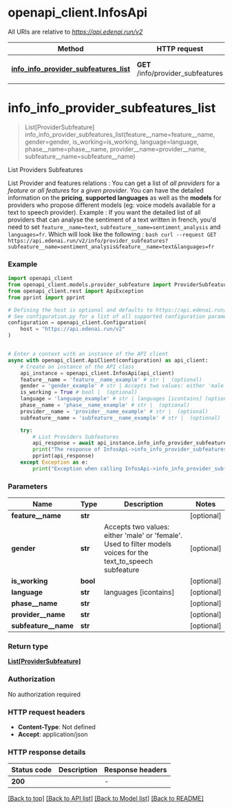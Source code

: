 # openapi_client.InfosApi

All URIs are relative to *https://api.edenai.run/v2*

Method | HTTP request | Description
------------- | ------------- | -------------
[**info_info_provider_subfeatures_list**](InfosApi.md#info_info_provider_subfeatures_list) | **GET** /info/provider_subfeatures | List Providers Subfeatures


# **info_info_provider_subfeatures_list**
> List[ProviderSubfeature] info_info_provider_subfeatures_list(feature__name=feature__name, gender=gender, is_working=is_working, language=language, phase__name=phase__name, provider__name=provider__name, subfeature__name=subfeature__name)

List Providers Subfeatures

List Provider and features relations : You can get a list of *all providers* for a *feature* or *all features* for a *given provider*.  You can have the detailed information on the **pricing**, **supported languages** as well as the **models** for providers who propose different models (eg: voice models available for a text to speech provider).  Example : If you want the detailed list of all providers that can analyse the sentiment of a text written in french, you'd need to set `feature__name=text`,  `subfeature__name=sentiment_analysis` and `languages=fr`.  Which will look like the following :   ```bash curl --request GET  https://api.edenai.run/v2/info/provider_subfeatures?subfeature__name=sentiment_analysis&feature__name=text&languages=fr ```

### Example


```python
import openapi_client
from openapi_client.models.provider_subfeature import ProviderSubfeature
from openapi_client.rest import ApiException
from pprint import pprint

# Defining the host is optional and defaults to https://api.edenai.run/v2
# See configuration.py for a list of all supported configuration parameters.
configuration = openapi_client.Configuration(
    host = "https://api.edenai.run/v2"
)


# Enter a context with an instance of the API client
async with openapi_client.ApiClient(configuration) as api_client:
    # Create an instance of the API class
    api_instance = openapi_client.InfosApi(api_client)
    feature__name = 'feature__name_example' # str |  (optional)
    gender = 'gender_example' # str | Accepts two values: either 'male' or 'female'. Used to                              filter models voices for the text_to_speech subfeature (optional)
    is_working = True # bool |  (optional)
    language = 'language_example' # str | languages [icontains] (optional)
    phase__name = 'phase__name_example' # str |  (optional)
    provider__name = 'provider__name_example' # str |  (optional)
    subfeature__name = 'subfeature__name_example' # str |  (optional)

    try:
        # List Providers Subfeatures
        api_response = await api_instance.info_info_provider_subfeatures_list(feature__name=feature__name, gender=gender, is_working=is_working, language=language, phase__name=phase__name, provider__name=provider__name, subfeature__name=subfeature__name)
        print("The response of InfosApi->info_info_provider_subfeatures_list:\n")
        pprint(api_response)
    except Exception as e:
        print("Exception when calling InfosApi->info_info_provider_subfeatures_list: %s\n" % e)
```



### Parameters


Name | Type | Description  | Notes
------------- | ------------- | ------------- | -------------
 **feature__name** | **str**|  | [optional] 
 **gender** | **str**| Accepts two values: either &#39;male&#39; or &#39;female&#39;. Used to                              filter models voices for the text_to_speech subfeature | [optional] 
 **is_working** | **bool**|  | [optional] 
 **language** | **str**| languages [icontains] | [optional] 
 **phase__name** | **str**|  | [optional] 
 **provider__name** | **str**|  | [optional] 
 **subfeature__name** | **str**|  | [optional] 

### Return type

[**List[ProviderSubfeature]**](ProviderSubfeature.md)

### Authorization

No authorization required

### HTTP request headers

 - **Content-Type**: Not defined
 - **Accept**: application/json

### HTTP response details

| Status code | Description | Response headers |
|-------------|-------------|------------------|
**200** |  |  -  |

[[Back to top]](#) [[Back to API list]](../README.md#documentation-for-api-endpoints) [[Back to Model list]](../README.md#documentation-for-models) [[Back to README]](../README.md)

